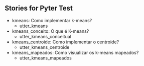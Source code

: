## Stories for Pyter Test
* kmeans: Como implementar k-means?
	 - utter_kmeans
* kmeans_conceito: O que é K-means?
	 - utter_kmeans_conceitual
* kmeans_centroide: Como implementar o centroide?
	 - utter_kmeans_centroide
* kmeans_mapeados: Como visualizar os k-means mapeados?
	 - utter_kmeans_mapeados